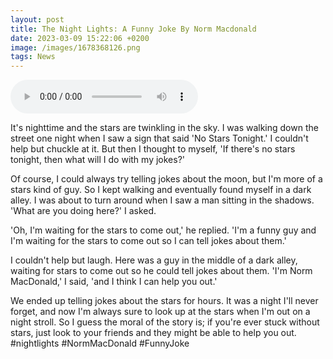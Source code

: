 ```yaml
--- 
layout: post 
title: The Night Lights: A Funny Joke By Norm Macdonald
date: 2023-03-09 15:22:06 +0200 
image: /images/1678368126.png
tags: News 
--- 
```


<audio controls>
        <source src="/audios/1678368126.mp3" type="audio/mpeg">
        Your browser does not support the audio element.
      </audio>

It's nighttime and the stars are twinkling in the sky. I was walking down the street one night when I saw a sign that said 'No Stars Tonight.' I couldn't help but chuckle at it. But then I thought to myself, 'If there's no stars tonight, then what will I do with my jokes?'

Of course, I could always try telling jokes about the moon, but I'm more of a stars kind of guy. So I kept walking and eventually found myself in a dark alley. I was about to turn around when I saw a man sitting in the shadows. 'What are you doing here?' I asked. 

'Oh, I'm waiting for the stars to come out,' he replied. 'I'm a funny guy and I'm waiting for the stars to come out so I can tell jokes about them.'

I couldn't help but laugh. Here was a guy in the middle of a dark alley, waiting for stars to come out so he could tell jokes about them. 'I'm Norm MacDonald,' I said, 'and I think I can help you out.' 

We ended up telling jokes about the stars for hours. It was a night I'll never forget, and now I'm always sure to look up at the stars when I'm out on a night stroll. So I guess the moral of the story is; if you're ever stuck without stars, just look to your friends and they might be able to help you out. #nightlights #NormMacDonald #FunnyJoke